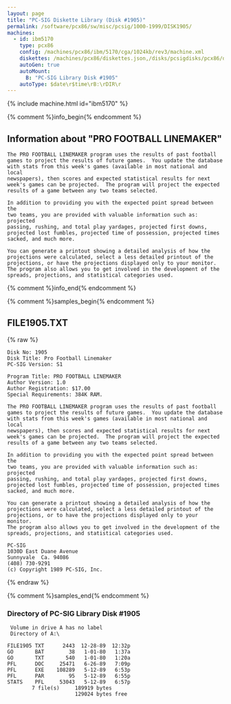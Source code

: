 ```yaml
---
layout: page
title: "PC-SIG Diskette Library (Disk #1905)"
permalink: /software/pcx86/sw/misc/pcsig/1000-1999/DISK1905/
machines:
  - id: ibm5170
    type: pcx86
    config: /machines/pcx86/ibm/5170/cga/1024kb/rev3/machine.xml
    diskettes: /machines/pcx86/diskettes.json,/disks/pcsigdisks/pcx86/diskettes.json
    autoGen: true
    autoMount:
      B: "PC-SIG Library Disk #1905"
    autoType: $date\r$time\rB:\rDIR\r
---
```


{% include machine.html id="ibm5170" %}

{% comment %}info_begin{% endcomment %}

## Information about "PRO FOOTBALL LINEMAKER"

    The PRO FOOTBALL LINEMAKER program uses the results of past football
    games to project the results of future games.  You update the database
    with stats from this week's games (available in most national and local
    newspapers), then scores and expected statistical results for next
    week's games can be projected.  The program will project the expected
    results of a game between any two teams selected.
    
    In addition to providing you with the expected point spread between the
    two teams, you are provided with valuable information such as: projected
    passing, rushing, and total play yardages, projected first downs,
    projected lost fumbles, projected time of possession, projected times
    sacked, and much more.
    
    You can generate a printout showing a detailed analysis of how the
    projections were calculated, select a less detailed printout of the
    projections, or have the projections displayed only to your monitor.
    The program also allows you to get involved in the development of the
    spreads, projections, and statistical categories used.
{% comment %}info_end{% endcomment %}

{% comment %}samples_begin{% endcomment %}

## FILE1905.TXT

{% raw %}
```
Disk No: 1905                                                           
Disk Title: Pro Football Linemaker                                      
PC-SIG Version: S1                                                      
                                                                        
Program Title: PRO FOOTBALL LINEMAKER                                   
Author Version: 1.0                                                     
Author Registration: $17.00                                             
Special Requirements: 384K RAM.                                         
                                                                        
The PRO FOOTBALL LINEMAKER program uses the results of past football    
games to project the results of future games.  You update the database  
with stats from this week's games (available in most national and local 
newspapers), then scores and expected statistical results for next      
week's games can be projected.  The program will project the expected   
results of a game between any two teams selected.                       
                                                                        
In addition to providing you with the expected point spread between the 
two teams, you are provided with valuable information such as: projected
passing, rushing, and total play yardages, projected first downs,       
projected lost fumbles, projected time of possession, projected times   
sacked, and much more.                                                  
                                                                        
You can generate a printout showing a detailed analysis of how the      
projections were calculated, select a less detailed printout of the     
projections, or to have the projections displayed only to your monitor. 
The program also allows you to get involved in the development of the   
spreads, projections, and statistical categories used.                  
                                                                        
PC-SIG                                                                  
1030D East Duane Avenue                                                 
Sunnyvale  Ca. 94086                                                    
(408) 730-9291                                                          
(c) Copyright 1989 PC-SIG, Inc.                                         
```
{% endraw %}

{% comment %}samples_end{% endcomment %}

### Directory of PC-SIG Library Disk #1905

     Volume in drive A has no label
     Directory of A:\

    FILE1905 TXT      2443  12-28-89  12:32p
    GO       BAT        38   1-01-80   1:37a
    GO       TXT       540   1-01-80   1:20a
    PFL      DOC     25471   6-26-89   7:09p
    PFL      EXE    108289   5-12-89   6:53p
    PFL      PAR        95   5-12-89   6:55p
    STATS    PFL     53043   5-12-89   6:57p
            7 file(s)     189919 bytes
                          129024 bytes free
